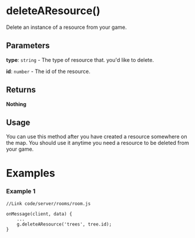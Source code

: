 # deleteAResource()

Delete an instance of a resource from your game.

## Parameters

**type**: `string` - The type of resource that. you'd like to delete.

**id**: `number` - The id of the resource.

## Returns

**Nothing**

## Usage

You can use this method after you have created a resource somewhere on the map. You should use it anytime you need a resource to be deleted from your game.

# Examples

### Example 1

```
//Link code/server/rooms/room.js
​
onMessage(client, data) {
	...
	g.deleteAResource('trees', tree.id);
}
```
